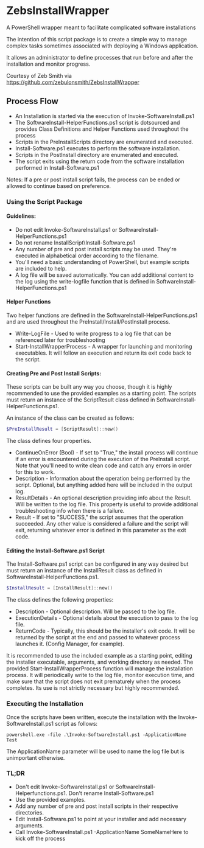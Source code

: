 # ZebsInstallWrapper

A PowerShell wrapper meant to facilitate complicated software installations

The intention of this script package is to create a simple way to manage complex tasks sometimes associated with deploying a Windows application.

It allows an administrator to define processes that run before and after the installation and monitor progress.

Courtesy of Zeb Smith via https://github.com/zebulonsmith/ZebsInstallWrapper

## Process Flow

*   An Installation is started via the execution of Invoke-SoftwareInstall.ps1
*   The SoftwareInstall-HelperFunctions.ps1 script is dotsourced and provides Class Definitions and Helper Functions used throughout the process
*   Scripts in the PreInstallScripts directory are enumerated and executed.
*   Install-Software.ps1 executes to perform the software installation.
*   Scripts in the PostInstall directory are enumerated and executed.
*   The script exits using the return code from the software installation performed in Install-Software.ps1

Notes: If a pre or post install script fails, the process can be ended or allowed to continue based on preference.   

### Using the Script Package

#### Guidelines:

*   Do not edit Invoke-SoftwareInstall.ps1 or SoftwareInstall-HelperFunctions.ps1
*   Do not rename InstallScript\\Install-Software.ps1
*   Any number of pre and post install scripts may be used. They're executed in alphabetical order according to the filename.
*   You'll need a basic understanding of PowerShell, but example scripts are included to help.
*   A log file will be saved automatically. You can add additional content to the log using the write-logfile function that is defined in SoftwareInstall-HelperFunctions.ps1

#### Helper Functions

Two helper functions are defined in the SoftwareInstall-HelperFunctions.ps1 and are used throughout the PreInstall/Install/PostInstall process.

*   Write-LogFile - Used to write progress to a log file that can be referenced later for troubleshooting
*   Start-InstallWrapperProcess - A wrapper for launching and monitoring executables. It will follow an execution and return its exit code back to the script.

#### Creating Pre and Post Install Scripts:

These scripts can be built any way you choose, though it is highly recommended to use the provided examples as a starting point. The scripts must return an instance of the ScriptResult class defined in SoftwareInstall-HelperFunctions.ps1. 

An instance of the class can be created as follows:

```powershell
$PreInstallResult = [ScriptResult]::new()
```

The class defines four properties.

*   ContinueOnError (Bool) - If set to "True," the install process will continue if an error is encountered during the execution of the PreInstall script. Note that you'll need to write clean code and catch any errors in order for this to work.
*   Description - Information about the operation being performed by the script. Optional, but anything added here will be included in the output log.
*   ResultDetails - An optional description providing info about the Result. Will be written to the log file. This property is useful to provide additional troubleshooting info when there is a failure.
*   Result - If set to "SUCCESS," the script assumes that the operation succeeded. Any other value is considered a failure and the script will exit, returning whatever error is defined in this parameter as the exit code.

#### Editing the Install-Software.ps1 Script

The Install-Software.ps1 script can be configured in any way desired but must return an instance of the InstallResult class as defined in SoftwareInstall-HelperFunctions.ps1. 

```powershell
$InstallResult = [InstallResult]::new()
```

The class defines the following properties:

*   Description - Optional description. Will be passed to the log file.
*   ExecutionDetails - Optional details about the execution to pass to the log file.
*   ReturnCode - Typically, this should be the installer's exit code. It will be returned by the script at the end and passed to whatever process launches it. (Config Manager, for example).

It is recommended to use the included example as a starting point, editing the installer executable, arguments, and working directory as needed. The provided Start-InstallWrapperProcess function will manage the installation process. It will periodically write to the log file, monitor execution time, and make sure that the script does not exit prematurely when the process completes. Its use is not strictly necessary but highly recommended. 

### Executing the Installation

Once the scripts have been written, execute the installation with the Invoke-SoftwareInstall.ps1 script as follows:

```batchfile
powershell.exe -file .\Invoke-SoftwareInstall.ps1 -ApplicationName Test
```

The ApplicationName parameter will be used to name the log file but is unimportant otherwise. 

### TL;DR

*   Don't edit Invoke-SoftwareInstall.ps1 or SoftwareInstall-Helperfunctions.ps1. Don't rename Install-Software.ps1
*   Use the provided examples.
*   Add any number of pre and post install scripts in their respective directories.
*   Edit Install-Software.ps1 to point at your installer and add necessary arguments.
*   Call Invoke-SoftwareInstall.ps1 -ApplicationName SomeNameHere to kick off the process
